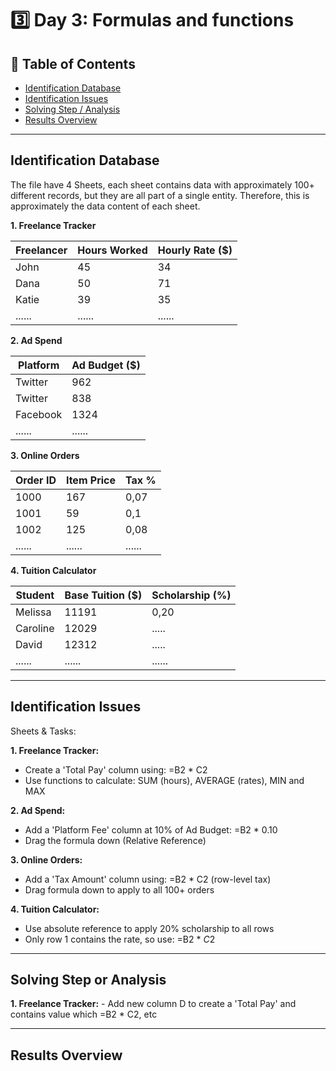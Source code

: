 # 3️⃣ Day 3: Formulas and functions

## 📝 Table of Contents
  - [Identification Database](#identification-database)
  - [Identification Issues](#identification-issues)
  - [Solving Step / Analysis](#solving-step-or-analysis)
  - [Results Overview](#results-overview)

***

## Identification Database
The file have 4 Sheets, each sheet contains data with approximately 100+ different records, but they are all part of a single entity. Therefore, this is approximately the data content of each sheet.

**1. Freelance Tracker**                                        
   
| Freelancer | Hours Worked | Hourly Rate ($) |
| ---------  | ------------ |---------------- |
| John       | 45           |34               |
| Dana       | 50           |71               |
| Katie      | 39           |35               |
| ......     | ......       |......           |

**2. Ad Spend**

| Platform | Ad Budget ($) | 
| ---------| ------------- |
| Twitter  | 962           |
| Twitter  | 838           |
| Facebook | 1324          |
| ......   | ......        |     

**3. Online Orders**

| Order ID | Item Price | Tax % |
| ---------| ---------- |------ |
| 1000     | 167        |0,07   |
| 1001     | 59         |0,1    |
| 1002     | 125        |0,08   |
| ......   | ......     |...... |

**4. Tuition Calculator**

| Student | Base Tuition ($) | Scholarship (%) |
| --------| ---------------- |---------------- |
| Melissa | 11191            |0,20             |
| Caroline| 12029            |.....            |
| David   | 12312            |.....            |
| ......  | ......           |......           |


***

## Identification Issues
Sheets & Tasks:

**1. Freelance Tracker:**
   - Create a 'Total Pay' column using: =B2 * C2
   - Use functions to calculate: SUM (hours), AVERAGE (rates), MIN and MAX

**2. Ad Spend:**
   - Add a 'Platform Fee' column at 10% of Ad Budget: =B2 * 0.10
   - Drag the formula down (Relative Reference)

**3. Online Orders:**
   - Add a 'Tax Amount' column using: =B2 * C2 (row-level tax)
   - Drag formula down to apply to all 100+ orders

**4. Tuition Calculator:**
   - Use absolute reference to apply 20% scholarship to all rows
   - Only row 1 contains the rate, so use: =B2 * $C$2


***

## Solving Step or Analysis

**1. Freelance Tracker:**
    - Add new column D to create a 'Total Pay' and contains value which =B2 * C2, etc


***


## Results Overview
